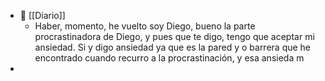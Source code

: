 - 📰 [[Diario]]
	- Haber, momento, he vuelto soy Diego, bueno la parte procrastinadora de Diego, y pues que te digo, tengo que aceptar mi ansiedad. Si  y digo ansiedad ya que es la pared y o barrera que he encontrado cuando recurro a la procrastinación, y esa ansieda m
-